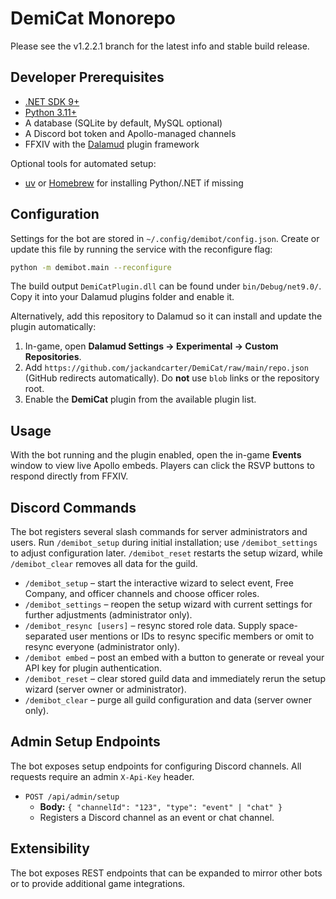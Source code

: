 # DemiCat Monorepo
Please see the v1.2.2.1 branch for the latest info and stable build release.

## Developer Prerequisites

- [.NET SDK 9+](https://dotnet.microsoft.com/en-us/download/dotnet/9.0)
- [Python 3.11+](https://www.python.org/)
- A database (SQLite by default, MySQL optional)
- A Discord bot token and Apollo-managed channels
- FFXIV with the [Dalamud](https://github.com/goatcorp/Dalamud) plugin framework

Optional tools for automated setup:
- [uv](https://github.com/astral-sh/uv) or [Homebrew](https://brew.sh/) for installing Python/.NET if missing

## Configuration

Settings for the bot are stored in `~/.config/demibot/config.json`. Create or
update this file by running the service with the reconfigure flag:

```bash
python -m demibot.main --reconfigure
```


The build output `DemiCatPlugin.dll` can be found under `bin/Debug/net9.0/`. Copy it into your Dalamud plugins folder and enable it.

Alternatively, add this repository to Dalamud so it can install and update the plugin automatically:

1. In-game, open **Dalamud Settings → Experimental → Custom Repositories**.
2. Add `https://github.com/jackandcarter/DemiCat/raw/main/repo.json` (GitHub redirects automatically). Do **not** use `blob` links or the repository root.
3. Enable the **DemiCat** plugin from the available plugin list.


## Usage

With the bot running and the plugin enabled, open the in-game **Events** window to view live Apollo embeds. Players can click the RSVP buttons to respond directly from FFXIV.

## Discord Commands

The bot registers several slash commands for server administrators and users. Run `/demibot_setup` during initial installation;
use `/demibot_settings` to adjust configuration later. `/demibot_reset` restarts the setup wizard, while `/demibot_clear` removes
all data for the guild.

- `/demibot_setup` – start the interactive wizard to select event, Free Company, and officer channels and choose officer roles.
- `/demibot_settings` – reopen the setup wizard with current settings for further adjustments (administrator only).
- `/demibot_resync [users]` – resync stored role data. Supply space-separated user mentions or IDs to resync specific members or
  omit to resync everyone (administrator only).
- `/demibot embed` – post an embed with a button to generate or reveal your API key for plugin authentication.
- `/demibot_reset` – clear stored guild data and immediately rerun the setup wizard (server owner or administrator).
- `/demibot_clear` – purge all guild configuration and data (server owner only).

## Admin Setup Endpoints

The bot exposes setup endpoints for configuring Discord channels. All requests require an admin `X-Api-Key` header.

- `POST /api/admin/setup`
  - **Body:** `{ "channelId": "123", "type": "event" | "chat" }`
  - Registers a Discord channel as an event or chat channel.

## Extensibility

The bot exposes REST endpoints that can be expanded to mirror other bots or to provide additional game integrations.
